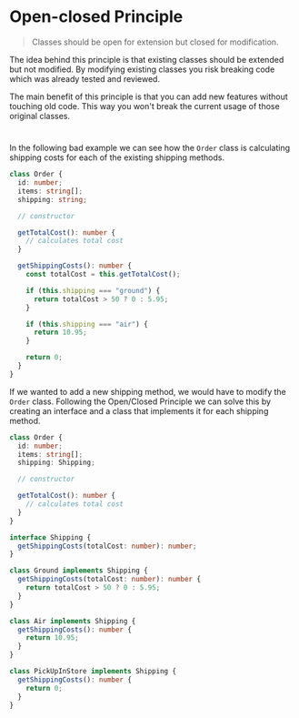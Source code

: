# Open-closed Principle

> Classes should be open for extension but closed for modification.

The idea behind this principle is that existing classes should be extended but not modified. By modifying existing classes you risk breaking code which was already tested and reviewed.

The main benefit of this principle is that you can add new features without touching old code. This way you won't break the current usage of those original classes.

#

In the following bad example we can see how the `Order` class is calculating shipping costs for each of the existing shipping methods.

```typescript
class Order {
  id: number;
  items: string[];
  shipping: string;

  // constructor

  getTotalCost(): number {
    // calculates total cost
  }

  getShippingCosts(): number {
    const totalCost = this.getTotalCost();

    if (this.shipping === "ground") {
      return totalCost > 50 ? 0 : 5.95;
    }

    if (this.shipping === "air") {
      return 10.95;
    }

    return 0;
  }
}
```

If we wanted to add a new shipping method, we would have to modify the `Order` class. Following the Open/Closed Principle we can solve this by creating an interface and a class that implements it for each shipping method.

```typescript
class Order {
  id: number;
  items: string[];
  shipping: Shipping;

  // constructor

  getTotalCost(): number {
    // calculates total cost
  }
}

interface Shipping {
  getShippingCosts(totalCost: number): number;
}

class Ground implements Shipping {
  getShippingCosts(totalCost: number): number {
    return totalCost > 50 ? 0 : 5.95;
  }
}

class Air implements Shipping {
  getShippingCosts(): number {
    return 10.95;
  }
}

class PickUpInStore implements Shipping {
  getShippingCosts(): number {
    return 0;
  }
}
```
